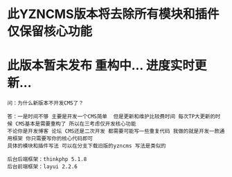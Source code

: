 # 此YZNCMS版本将去除所有模块和插件 仅保留核心功能  
# 此版本暂未发布 重构中...  进度实时更新...
```
问：为什么新版本不开发CMS了？
```

```
答：一是时间不够 主要是开发一个CMS简单  但是更新和维护比较费时间 每次TP大更新的时候 CMS基本是需要重构了 所以在三考虑仅开发核心功能
不论你是开发博客 论坛 CMS还是二次开发 都需要可能写一些重复代码 我做的就是开发一款通用框架 你只需要写你的核心代码即可 
具体的模块和插件写法 可以在分支下载旧版的yzncms 写法是类似的
```


```
后台后端框架：thinkphp 5.1.8  
后台前端框架：layui 2.2.6
```

